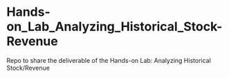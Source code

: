 # Hands-on_Lab_Analyzing_Historical_Stock-Revenue
Repo to share the deliverable of the Hands-on Lab: Analyzing Historical Stock/Revenue

